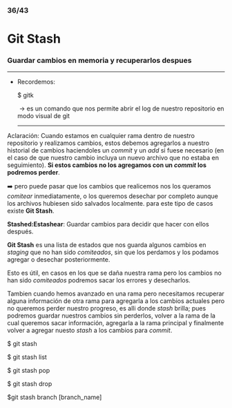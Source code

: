 ### 36/43

# Git Stash

### Guardar cambios en memoria y recuperarlos despues

__________

* Recordemos:

  $ gitk

  ​	-> es un comando que nos permite abrir el log de nuestro repositorio en modo visual de git

  _____________

Aclaración: Cuando estamos en cualquier rama dentro de nuestro repositorio y realizamos cambios, estos debemos agregarlos a nuestro historial de cambios haciendoles un *commit* y un *add* si fuese necesario (en el caso de que nuestro cambio incluya un nuevo archivo que no estaba en seguimiento). **Si estos cambios no los agregamos con un *commit* los podremos perder**.

:arrow_right: pero puede pasar que los cambios que realicemos nos los queramos *comitear* inmediatamente, o los queremos desechar por completo aunque los archivos hubiesen sido salvados localmente. para este tipo de casos existe **Git Stash**.

**Stashed:Estashear**: Guardar cambios para decidir que hacer con ellos después.

**Git Stash** es una lista de estados que nos guarda algunos cambios en *staging* que no han sido *comiteados*, sin que los perdamos y los podamos agregar o desechar posteriormente.

Esto es útil, en casos en los que se daña nuestra rama pero los cambios no han sido *comiteados* podremos sacar los errores y desecharlos. 

Tambien cuando hemos avanzado en una rama pero necesitamos recuperar alguna información de otra rama para agregarla a los cambios actuales pero no queremos perder nuestro progreso, es alli donde *stash* brilla; pues podremos guardar nuestros cambios sin perderlos, volver a la rama de la cual queremos sacar información, agregarla a la rama principal y finalmente volver a agregar nuesto *stash* a los cambios para *commit*.



$ git stash

$ git stash list

$ git stash pop

$ git stash drop

$git stash branch [branch_name]











